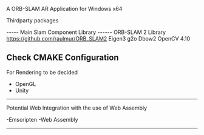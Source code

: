 A ORB-SLAM AR Application for Windows x64 

Thirdparty packages

----- Main Slam Component Library ------
ORB-SLAM 2 Library
https://github.com/raulmur/ORB_SLAM2
Eigen3 
g2o
Dbow2
OpenCV 4.10

Check CMAKE Configuration
---------------------------------------------

For Rendering to be decided
- OpenGL
- Unity

-----------------------------------------------

Potential Web Integration with the use of Web Assembly

-Emscripten
-Web Assembly

-------------------------------------------------------



